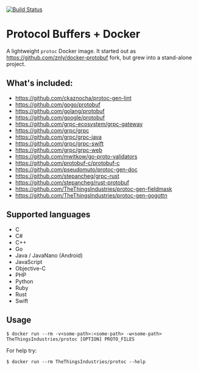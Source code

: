 [![Build Status](https://travis-ci.org/TheThingsIndustries/docker-protobuf.svg?branch=master)](https://travis-ci.org/TheThingsIndustries/docker-protobuf)

# Protocol Buffers + Docker
A lightweight `protoc` Docker image.
It started out as https://github.com/znly/docker-protobuf fork, but grew into a stand-alone project.

## What's included:
- https://github.com/ckaznocha/protoc-gen-lint
- https://github.com/gogo/protobuf
- https://github.com/golang/protobuf
- https://github.com/google/protobuf
- https://github.com/grpc-ecosystem/grpc-gateway
- https://github.com/grpc/grpc
- https://github.com/grpc/grpc-java
- https://github.com/grpc/grpc-swift
- https://github.com/grpc/grpc-web
- https://github.com/mwitkow/go-proto-validators
- https://github.com/protobuf-c/protobuf-c
- https://github.com/pseudomuto/protoc-gen-doc
- https://github.com/stepancheg/grpc-rust
- https://github.com/stepancheg/rust-protobuf
- https://github.com/TheThingsIndustries/protoc-gen-fieldmask
- https://github.com/TheThingsIndustries/protoc-gen-gogottn

## Supported languages
- C
- C#
- C++
- Go
- Java / JavaNano (Android)
- JavaScript
- Objective-C
- PHP
- Python
- Ruby
- Rust
- Swift

## Usage
```
$ docker run --rm -v<some-path>:<some-path> -w<some-path> TheThingsIndustries/protoc [OPTION] PROTO_FILES
```

For help try:
```
$ docker run --rm TheThingsIndustries/protoc --help
```
